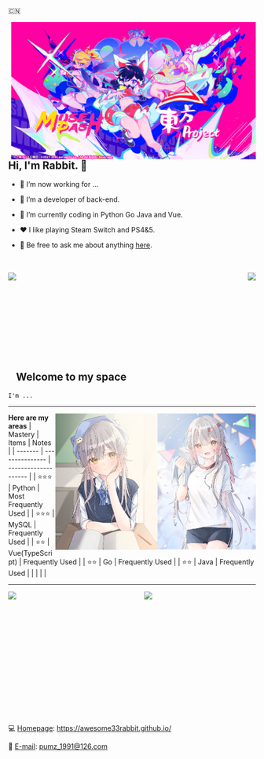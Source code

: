 :cn:	

<img align="right" height="280px" src="https://github.com/awesome33rabbit/awesome33rabbit/blob/master/img/project.png">

## Hi, I'm Rabbit. 👋

- 🔭 I’m now working for ...

- 🌱 I’m a developer of back-end. 

- 🤔 I’m currently coding in Python Go Java and Vue.

- ❤️ I like playing Steam Switch and PS4&5.

- 💬 Be free to ask me about anything [here](https://github.com/awesome33rabbit/awesome33rabbit/issues).
 
<br>
<br>
<img align="right" src="https://github-readme-stats.vercel.app/api?username=awesome33rabbit&show_icons=true&hide_border=true&theme=synthwave">
<img align="left" height="220" src="https://pic2.zhimg.com/v2-28020003d4a493c78d8202ba6c35f179_b.webp">
<br>
<br>
<br>
<br>
<br>
<br>
<br>
<br>
<br>
<br>

## **Welcome to my space**

```
I'm ...
```

---

<img align="right" width="200" src="https://github.com/awesome33rabbit/awesome33rabbit/blob/master/img/1031634713815_.pic_hd.jpg">
<img align="right" width="208" src="https://github.com/awesome33rabbit/awesome33rabbit/blob/master/img/1051634713821_.pic_hd.jpg">

**Here are my areas**
| Mastery | Items           | Notes                |
| ------- | --------------- | -------------------- |
| ⭐⭐⭐     | Python          | Most Frequently Used |
| ⭐⭐⭐     | MySQL           | Frequently Used      |
| ⭐⭐      | Vue(TypeScript) | Frequently Used      |
| ⭐⭐      | Go              | Frequently Used      |
| ⭐⭐      | Java            | Frequently Used      |
|         |                 |                      |

---

<img align="left" width="45%" src="https://github-readme-stats.vercel.app/api/top-langs/?username=awesome33rabbit&hide_border=true">
<img align="right" width="45%" src="https://github-readme-stats.vercel.app/api/top-langs/?username=awesome33rabbit&layout=compact&hide_border=true">


<br><br><br><br><br><br><br><br><br><br><br><br><br><br><br>

:computer: [Homepage](https://awesome33rabbit.github.io/): https://awesome33rabbit.github.io/

:email:	[E-mail](mailto://pumz_1991@126.com): pumz_1991@126.com
